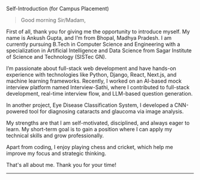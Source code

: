 Self-Introduction (for Campus Placement)

> Good morning Sir/Madam,

First of all, thank you for giving me the opportunity to introduce myself.
My name is Ankush Gupta, and I’m from Bhopal, Madhya Pradesh.
I am currently pursuing B.Tech in Computer Science and Engineering with a specialization in Artificial Intelligence and Data Science from Sagar Institute of Science and Technology (SISTec GN).

I’m passionate about full-stack web development and have hands-on experience with technologies like Python, Django, React, Next.js, and machine learning frameworks.
Recently, I worked on an AI-based mock interview platform named Interview-Sathi, where I contributed to full-stack development, real-time interview flow, and LLM-based question generation.

In another project, Eye Disease Classification System, I developed a CNN-powered tool for diagnosing cataracts and glaucoma via image analysis.

My strengths are that I am self-motivated, disciplined, and always eager to learn.
My short-term goal is to gain a position where I can apply my technical skills and grow professionally.

Apart from coding, I enjoy playing chess and cricket, which help me improve my focus and strategic thinking.

That's all about me. Thank you for your time!




---